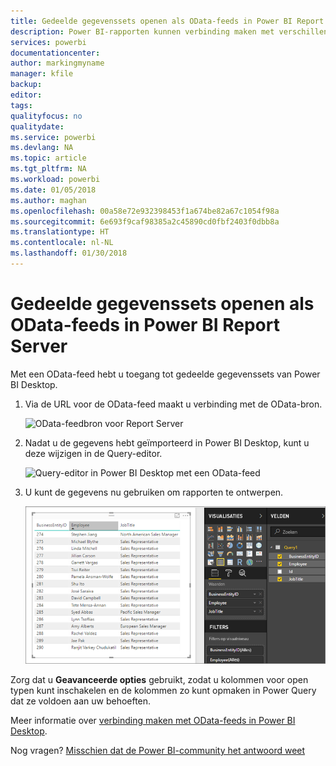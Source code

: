 ```yaml
---
title: Gedeelde gegevenssets openen als OData-feeds in Power BI Report Server
description: Power BI-rapporten kunnen verbinding maken met verschillende gegevensbronnen. Afhankelijk van de manier waarop de gegevens worden gebruikt, zijn er verschillende gegevensbronnen beschikbaar.
services: powerbi
documentationcenter: 
author: markingmyname
manager: kfile
backup: 
editor: 
tags: 
qualityfocus: no
qualitydate: 
ms.service: powerbi
ms.devlang: NA
ms.topic: article
ms.tgt_pltfrm: NA
ms.workload: powerbi
ms.date: 01/05/2018
ms.author: maghan
ms.openlocfilehash: 00a58e72e932398453f1a674be82a67c1054f98a
ms.sourcegitcommit: 6e693f9caf98385a2c45890cd0fbf2403f0dbb8a
ms.translationtype: HT
ms.contentlocale: nl-NL
ms.lasthandoff: 01/30/2018
---
```

# <a name="accessing-shared-datasets-as-odata-feeds-in-power-bi-report-server"></a>Gedeelde gegevenssets openen als OData-feeds in Power BI Report Server
Met een OData-feed hebt u toegang tot gedeelde gegevenssets van Power BI Desktop.

1. Via de URL voor de OData-feed maakt u verbinding met de OData-bron.
   
    ![OData-feedbron voor Report Server](media/access-dataset-odata/report-server-odata-feed.png)
2. Nadat u de gegevens hebt geïmporteerd in Power BI Desktop, kunt u deze wijzigen in de Query-editor.
   
    ![Query-editor in Power BI Desktop met een OData-feed](media/access-dataset-odata/report-server-odata-results-query-editor.png)
3. U kunt de gegevens nu gebruiken om rapporten te ontwerpen.
   
    ![Power BI Desktop-rapport ontwerpen met een OData-feed](media/access-dataset-odata/report-server-odata-power-bi-desktop-report-design.png)

Zorg dat u **Geavanceerde opties** gebruikt, zodat u kolommen voor open typen kunt inschakelen en de kolommen zo kunt opmaken in Power Query dat ze voldoen aan uw behoeften.

Meer informatie over [verbinding maken met OData-feeds in Power BI Desktop](../desktop-connect-odata.md).

Nog vragen? [Misschien dat de Power BI-community het antwoord weet](https://community.powerbi.com/)

